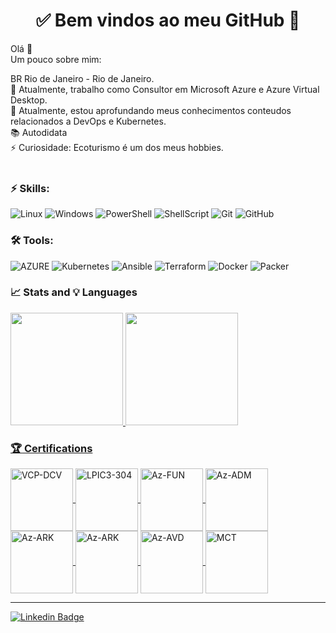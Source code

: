 <h1 align="center"> 
	✅ Bem vindos ao meu GitHub 🚀
</h1>

Olá 👋<br>
Um pouco sobre mim:

BR  Rio de Janeiro - Rio de Janeiro.<br>
🔭 Atualmente, trabalho como Consultor em Microsoft Azure e Azure Virtual Desktop.<br>
🌱 Atualmente, estou aprofundando meus conhecimentos conteudos relacionados a DevOps e Kubernetes.<br>
📚 Autodidata<br>
⚡ Curiosidade: Ecoturismo é um dos meus hobbies.<br>
<br>

### ⚡ Skills:
![Linux](https://img.shields.io/badge/-Linux-FCC624?&logo=linux&logoColor=000000) ![Windows](https://img.shields.io/badge/-Windows-204E87?&logo=windows&logoColor=3C93FF) ![PowerShell](https://img.shields.io/badge/-PowerShell-blue?&logo=powershell&logoColor=FFFFFF) ![ShellScript](https://img.shields.io/badge/-ShellScript-4EAA25?&logo=gnu%20bash&logoColor=FFFFFF) ![Git](https://img.shields.io/badge/-Git-F05032?&logo=git&logoColor=FFFFFF) ![GitHub](https://img.shields.io/badge/-GitHub-181717?&logo=GitHub&logoColor=FFFFFF)

### 🛠 Tools:
![AZURE](https://img.shields.io/badge/-Microsoft%20Azure-2C6CFB?logo=MicrosoftAzure&logoColor=white) ![Kubernetes](https://img.shields.io/badge/-Kubernetes-326CE5?&logo=kubernetes&logoColor=FFFFFF) ![Ansible](https://img.shields.io/badge/-Ansible-EE0000?&logo=ansible&logoColor=FFFFFF) ![Terraform](https://img.shields.io/badge/-Terraform-623CE4?&logo=terraform&logoColor=FFFFF) ![Docker](https://img.shields.io/badge/-Docker-2496ED?&logo=docker&logoColor=FFFFFF) ![Packer](https://img.shields.io/badge/-Packer-FFAE1A?&logo=packer&logoColor=FFFFFF) 

### 📈 Stats and 💡 Languages
<div>
  <a href="https://github.com/diogofrj">
  <img height="180em" src="https://github-readme-stats.vercel.app/api?username=diogofrj&show_icons=true&theme=blue-green&include_all_commits=true&count_private=true"/>
  <img height="180em" src="https://github-readme-stats.vercel.app/api/top-langs/?username=diogofrj&layout=compact&langs_count=7&theme=blue-green"/>
</div>



### :trophy:  Certifications
<div style="display: inline_block">
<a href = "https://www.credly.com/badges/a6dae31d-b40d-46ba-a97a-a0f90b70c302" target="_blank">	
<img align="center" alt="VCP-DCV" height="100" width="100" src="https://images.credly.com/size/340x340/images/a5221adc-6edc-4145-a27c-8ec03466d8db/vmware_cert_VCPDCV2019.png">
</a>
<a href = "https://www.credly.com/badges/a6dae31d-b40d-46ba-a97a-a0f90b70c302" target="_blank">		
  <img align="center" alt="LPIC3-304" height="100" width="100" src="https://diogofrj.files.wordpress.com/2020/07/lpic-3_304.jpg?w=1400&h=">
	</a>
<a href = "https://www.credly.com/badges/5c37c6b3-c407-4eb6-80ab-31448ff31080" target="_blank">		
  <img align="center" alt="Az-FUN" height="100" width="100" src="https://images.credly.com/size/340x340/images/6a254dad-77e5-4e71-8049-94e5c7a15981/azure-fundamentals-600x600.png">
	</a>
<a href = "https://www.credly.com/badges/6ea4e6e0-1814-4987-bb78-5a22ad90319c" target="_blank">		
  <img align="center" alt="Az-ADM" height="100" width="100" src="https://diogofrj.files.wordpress.com/2020/07/badge-azure-administrator-associate.png">
	</a>
<a href = "https://www.credly.com/badges/4e1cde72-a9fa-4fb6-8cb5-6cf6969d54a9" target="_blank">		
  <img align="center" alt="Az-ARK" height="100" width="100" src="https://images.credly.com/size/340x340/images/1ad16b6f-2c71-4a2e-ae74-ec69c4766039/azure-security-engineer-associate600x600.png">
	</a>
<a href = "https://www.credly.com/badges/85704acd-cdd2-41a5-b0d2-112938150825" target="_blank">		
  <img align="center" alt="Az-ARK" height="100" width="100" src="https://images.credly.com/size/340x340/images/649069f9-27f1-4d2b-92bc-c674bc67bd02/azure-solutions-architect-expert-600x600.png">
	</a>
<a href = "https://www.credly.com/badges/fb3a3615-795f-4089-8354-f87a026875f8" target="_blank">		
  <img align="center" alt="Az-AVD" height="100" width="100" src="https://images.credly.com/size/340x340/images/ea009208-e2d6-432e-bbf6-d34d28b0835f/azure-virtual-desktop-specialty-600x600.png">
	</a>
<a href = "https://www.credly.com/badges/575aa651-5b23-4019-b777-85ce8d1ca9c6" target="_blank">		
  <img align="center" alt="MCT" height="100" width="100" src="https://images.credly.com/size/340x340/images/c325c7c0-5fa6-4e59-be29-cd13c9417549/MCT-Microsoft_Certified_Trainer.png">
	</a>
</div>



<hr>

[![Linkedin Badge](https://img.shields.io/badge/-LinkedIn-blue?style=flat-square&logo=Linkedin&logoColor=white&link=https://www.linkedin.com/in/diogofernandesrj/)](https://www.linkedin.com/in/diogofernandesrj/)
